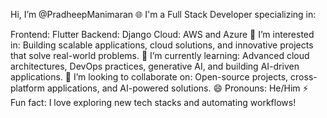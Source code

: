 Hi, I’m @PradheepManimaran
🌐 I'm a Full Stack Developer specializing in:

Frontend: Flutter
Backend: Django
Cloud: AWS and Azure
👀 I’m interested in: Building scalable applications, cloud solutions, and innovative projects that solve real-world problems.
🌱 I’m currently learning: Advanced cloud architectures, DevOps practices, generative AI, and building AI-driven applications.
💞️ I’m looking to collaborate on: Open-source projects, cross-platform applications, and AI-powered solutions.
😄 Pronouns: He/Him
⚡ Fun fact: I love exploring new tech stacks and automating workflows!

<!--- PradheepMV/PradheepMV is a ✨ special ✨ repository because its `README.md` (this file) appears on your GitHub profile. You can click the Preview link to take a look at your changes. --->
